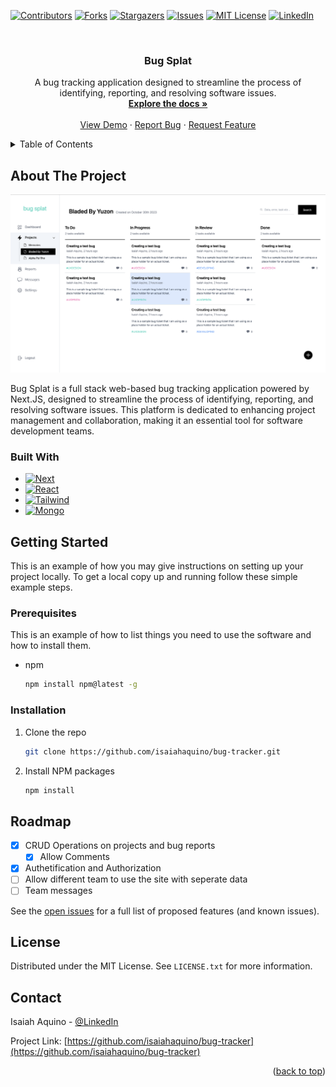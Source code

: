 <a name="readme-top"></a>

[![Contributors][contributors-shield]][contributors-url]
[![Forks][forks-shield]][forks-url]
[![Stargazers][stars-shield]][stars-url]
[![Issues][issues-shield]][issues-url]
[![MIT License][license-shield]][license-url]
[![LinkedIn][linkedin-shield]][linkedin-url]



<!-- PROJECT LOGO -->
<br />
<div align="center">
  <a href="https://github.com/isaiahaquino/bug-tracker">
    <!-- <img src="images/logo.png" alt="Logo" width="80" height="80"> -->
  </a>

<h3 align="center">Bug Splat</h3>

  <p align="center">
    A bug tracking application designed to streamline the process of identifying, reporting, and resolving software issues.
    <br />
    <a href="https://github.com/isaiahaquino/bug-tracker"><strong>Explore the docs »</strong></a>
    <br />
    <br />
    <a href="https://bug-tracker-beta.vercel.app">View Demo</a>
    ·
    <a href="https://github.com/isaiahaquino/bug-tracker/issues">Report Bug</a>
    ·
    <a href="https://github.com/isaiahaquino/bug-tracker/issues">Request Feature</a>
  </p>
</div>



<!-- TABLE OF CONTENTS -->
<details>
  <summary>Table of Contents</summary>
  <ol>
    <li>
      <a href="#about-the-project">About The Project</a>
      <ul>
        <li><a href="#built-with">Built With</a></li>
      </ul>
    </li>
    <li>
      <a href="#getting-started">Getting Started</a>
      <ul>
        <li><a href="#prerequisites">Prerequisites</a></li>
        <li><a href="#installation">Installation</a></li>
      </ul>
    </li>
    <li><a href="#roadmap">Roadmap</a></li>
    <li><a href="#license">License</a></li>
    <li><a href="#contact">Contact</a></li>
  </ol>
</details>



<!-- ABOUT THE PROJECT -->
## About The Project

[![Product Name Screen Shot][product-screenshot]](https://bug-tracker-beta.vercel.app)

Bug Splat is a full stack web-based bug tracking application powered by Next.JS, designed to streamline the process of identifying, reporting, and resolving software issues. This platform is dedicated to enhancing project management and collaboration, making it an essential tool for software development teams.



### Built With

* [![Next][Next.js]][Next-url]
* [![React][React.js]][React-url]
* [![Tailwind][TailwindCSS]][TailwindCSS-url]
* [![Mongo][MongoDB]][MongoDB-url]






<!-- GETTING STARTED -->
## Getting Started

This is an example of how you may give instructions on setting up your project locally.
To get a local copy up and running follow these simple example steps.

### Prerequisites

This is an example of how to list things you need to use the software and how to install them.
* npm
  ```sh
  npm install npm@latest -g
  ```

### Installation

1. Clone the repo
   ```sh
   git clone https://github.com/isaiahaquino/bug-tracker.git
   ```
2. Install NPM packages
   ```sh
   npm install
   ```



<!-- ROADMAP -->
## Roadmap

- [x] CRUD Operations on projects and bug reports
  - [x] Allow Comments
- [x] Authetification and Authorization
- [ ] Allow different team to use the site with seperate data
- [ ] Team messages

See the [open issues](https://github.com/isaiahaquino/bug-tracker/issues) for a full list of proposed features (and known issues).




<!-- LICENSE -->
## License

Distributed under the MIT License. See `LICENSE.txt` for more information.




<!-- CONTACT -->
## Contact

Isaiah Aquino - [@LinkedIn](https://www.linkedin.com/in/isaiahaquino/)

Project Link: [https://github.com/isaiahaquino/bug-tracker](https://github.com/isaiahaquino/bug-tracker)




<p align="right">(<a href="#readme-top">back to top</a>)</p>





<!-- MARKDOWN LINKS & IMAGES -->
<!-- https://www.markdownguide.org/basic-syntax/#reference-style-links -->
[contributors-shield]: https://img.shields.io/github/contributors/isaiahaquino/bug-tracker.svg?style=for-the-badge
[contributors-url]: https://github.com/isaiahaquino/bug-tracker/graphs/contributors
[forks-shield]: https://img.shields.io/github/forks/isaiahaquino/bug-tracker.svg?style=for-the-badge
[forks-url]: https://github.com/isaiahaquino/bug-tracker/network/members
[stars-shield]: https://img.shields.io/github/stars/isaiahaquino/bug-tracker.svg?style=for-the-badge
[stars-url]: https://github.com/isaiahaquino/bug-tracker/stargazers
[issues-shield]: https://img.shields.io/github/issues/isaiahaquino/bug-tracker.svg?style=for-the-badge
[issues-url]: https://github.com/isaiahaquino/bug-tracker/issues
[license-shield]: https://img.shields.io/github/license/isaiahaquino/bug-tracker.svg?style=for-the-badge
[license-url]: https://github.com/isaiahaquino/bug-tracker/blob/master/LICENSE.txt
[linkedin-shield]: https://img.shields.io/badge/-LinkedIn-black.svg?style=for-the-badge&logo=linkedin&colorB=555
[linkedin-url]: https://linkedin.com/in/isaiahaquino
[product-screenshot]: /public/bug_splat.png
[Next.js]: https://img.shields.io/badge/next.js-000000?style=for-the-badge&logo=nextdotjs&logoColor=white
[Next-url]: https://nextjs.org/
[React.js]: https://img.shields.io/badge/React-20232A?style=for-the-badge&logo=react&logoColor=61DAFB
[React-url]: https://reactjs.org/
[TailwindCSS]: https://img.shields.io/badge/TailwindCSS-35495E?style=for-the-badge&logo=tailwindcss&logoColor=61DAFB
[TailwindCSS-url]: https://tailwindcss.com
[MongoDB]: https://img.shields.io/badge/MongoDB-4A4A55?style=for-the-badge&logo=mongodb&logoColor=00ED64
[MongoDB-url]: https://www.mongodb.com/
